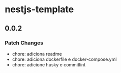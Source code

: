 # nestjs-template

## 0.0.2

### Patch Changes

- chore: adiciona readme
- chore: adiciona dockerfile e docker-compose.yml
- chore: adicione husky e commitlint
